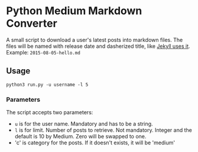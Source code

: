 # Python Medium Markdown Converter

A small script to download a user's latest posts into markdown files. The files will be named with release date and dasherized title, like [Jekyll uses it](https://jekyllrb.com/docs/posts/#creating-post-files). Example: `2015-08-05-hello.md`

## Usage

```
python3 run.py -u username -l 5
```

### Parameters

The script accepts two parameters:
- `u` is for the user name. Mandatory and has to be a string.
- `l` is for limit. Number of posts to retrieve. Not mandatory. Integer and the default is 10 by Medium. Zero will be swapped to one.
- 'c' is category for the posts.  If it doesn't exists, it will be 'medium'

